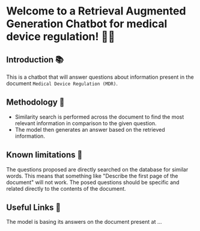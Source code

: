 # Welcome to a Retrieval Augmented Generation Chatbot for medical device regulation! 🚀🤖

## Introduction 📚
This is a chatbot that will answer questions about information present in the document `Medical Device Regulation (MDR)`.
## Methodology 🧠
- Similarity search is performed across the document to find the most relevant information in comparison to the given question.
- The model then generates an answer based on the retrieved information.

## Known limitations 🛑
The questions proposed are directly searched on the database for similar words. This means that something like "Describe the first page of the document" will not work. The posed questions should be specific and related directly to the contents of the document.

## Useful Links 🔗

The model is basing its answers on the document present at ...
